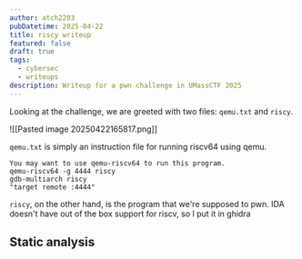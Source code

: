 ```yaml
---
author: atch2203
pubDatetime: 2025-04-22
title: riscy writeup
featured: false
draft: true
tags:
  - cybersec
  - writeups
description: Writeup for a pwn challenge in UMassCTF 2025
---
```

Looking at the challenge, we are greeted with two files: `qemu.txt` and `riscy`.

![[Pasted image 20250422165817.png]]

`qemu.txt` is simply an instruction file for running riscv64 using qemu.
```text
You may want to use qemu-riscv64 to run this program.  
qemu-riscv64 -g 4444 riscy  
gdb-multiarch riscy  
"target remote :4444"
```

`riscy`, on the other hand, is the program that we're supposed to pwn. IDA doesn't have out of the box support for riscv, so I put it in ghidra

## Static analysis